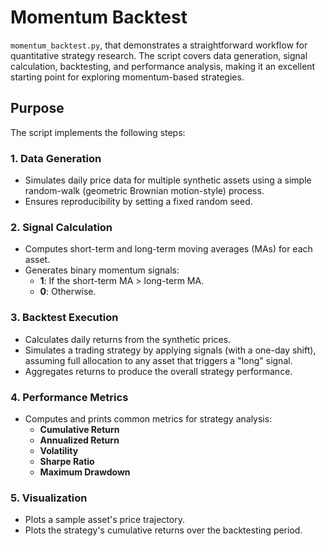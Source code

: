 # Momentum Backtest

`momentum_backtest.py`, that demonstrates a straightforward workflow for quantitative strategy research. The script covers data generation, signal calculation, backtesting, and performance analysis, making it an excellent starting point for exploring momentum-based strategies.

## Purpose

The script implements the following steps:

### 1. Data Generation
- Simulates daily price data for multiple synthetic assets using a simple random-walk (geometric Brownian motion-style) process.
- Ensures reproducibility by setting a fixed random seed.

### 2. Signal Calculation
- Computes short-term and long-term moving averages (MAs) for each asset.
- Generates binary momentum signals:
  - **1**: If the short-term MA > long-term MA.
  - **0**: Otherwise.

### 3. Backtest Execution
- Calculates daily returns from the synthetic prices.
- Simulates a trading strategy by applying signals (with a one-day shift), assuming full allocation to any asset that triggers a "long" signal.
- Aggregates returns to produce the overall strategy performance.

### 4. Performance Metrics
- Computes and prints common metrics for strategy analysis:
  - **Cumulative Return**
  - **Annualized Return**
  - **Volatility**
  - **Sharpe Ratio**
  - **Maximum Drawdown**

### 5. Visualization
- Plots a sample asset's price trajectory.
- Plots the strategy's cumulative returns over the backtesting period.